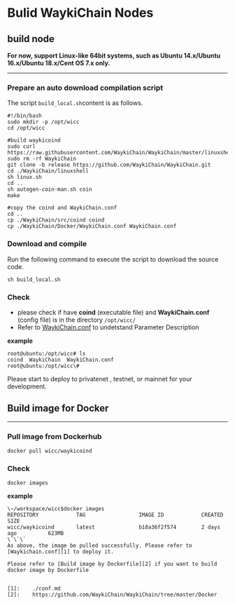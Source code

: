 
<extoc></extoc>

# Bulid WaykiChain Nodes


## build node
**For now, support Linux-like 64bit systems, such as Ubuntu 14.x/Ubuntu 16.x/Ubuntu 18.x/Cent OS 7.x only.**

---

### Prepare an auto download compilation script

The script `build_local.sh`content is as follows. 

```shell
#!/bin/bash
sudo mkdir -p /opt/wicc
cd /opt/wicc

#build waykicoind
sudo curl https://raw.githubusercontent.com/WaykiChain/WaykiChain/master/linuxshell/prepare_prerequisites.sh|bash 
sudo rm -rf WaykiChain
git clone -b release https://github.com/WaykiChain/WaykiChain.git
cd ./WaykiChain/linuxshell
sh linux.sh
cd ..
sh autogen-coin-man.sh coin
make

#copy the coind and WaykiChain.conf
cd ..
cp ./WaykiChain/src/coind coind
cp ./WaykiChain/Docker/WaykiChain.conf WaykiChain.conf

```

### Download and compile
Run the following command to execute the script to download the source code.

```sh build_local.sh```

### Check
* please check if have **coind** (executable file) and **WaykiChain.conf** (config file) is in the directory `/opt/wicc/`
* Refer to [WaykiChain.conf](conf.md) to undetstand Parameter Description

**example**
```
root@ubuntu:/opt/wicc# ls
coind  WaykiChain  WaykiChain.conf
root@ubuntu:/opt/wicc\#
```
Please start to deploy to privatenet , testnet, or mainnet for your development.


## Build image for Docker
---

### Pull image from Dockerhub

```
docker pull wicc/waykicoind
```

### Check
```
docker images
```

**example**
```
\~/workspace/wicc$docker images
REPOSITORY            TAG                 IMAGE ID            CREATED             SIZE
wicc/waykicoind       latest              b18a36f2f574        2 days ago          623MB
\`\`\`
As above, the image be pulled successfully. Please refer to [Waykichain.conf][1] to deploy it.

Please refer to [Build image by Dockerfile][2] if you want to build docker image by Dockerfile


[1]:	./conf.md
[2]:	https://github.com/WaykiChain/WaykiChain/tree/master/Docker
